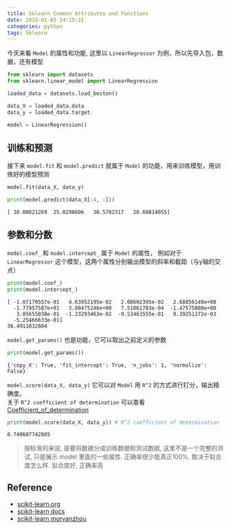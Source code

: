 ```yaml
---
title: Sklearn Common Attributes and Functions
date: 2018-01-05 14:15:21
categories: python
tags: Sklearn
---
```


今天来看 `Model` 的属性和功能, 这里以 `LinearRegressor` 为例，所以先导入包，数据，还有模型

<!-- more -->

```python
from sklearn import datasets
from sklearn.linear_model import LinearRegression

loaded_data = datasets.load_boston()

data_X = loaded_data.data
data_y = loaded_data.target

model = LinearRegression()
```

## 训练和预测

接下来 `model.fit` 和 `model.predict` 就属于 `Model` 的功能，用来训练模型，用训练好的模型预测


```python
model.fit(data_X, data_y)

print(model.predict(data_X[:4, :]))
```

    [ 30.00821269  25.0298606   30.5702317   28.60814055]


## 参数和分数

`model.coef_` 和 `model.intercept_` 属于 `Model` 的属性， 例如对于 `LinearRegressor` 这个模型，这两个属性分别输出模型的斜率和截距（与y轴的交点）


```python
print(model.coef_)
print(model.intercept_)
```

    [ -1.07170557e-01   4.63952195e-02   2.08602395e-02   2.68856140e+00
      -1.77957587e+01   3.80475246e+00   7.51061703e-04  -1.47575880e+00
       3.05655038e-01  -1.23293463e-02  -9.53463555e-01   9.39251272e-03
      -5.25466633e-01]
    36.4911032804

`model.get_params()` 也是功能，它可以取出之前定义的参数

```python
print(model.get_params())
```

    {'copy_X': True, 'fit_intercept': True, 'n_jobs': 1, 'normalize': False}

`model.score(data_X, data_y)` 它可以对 `Model` 用 `R^2` 的方式进行打分，输出精确度。  
关于 `R^2 coefficient of determination` 可以查看 [Coefficient_of_determination][4]

```python
print(model.score(data_X, data_y)) # R^2 coefficient of determination
```

    0.740607742865


> 按标准的来说, 是要将数据分成训练数据和测试数据, 这里不是一个完整的测试, 只是展示 model 里面的一些属性. 正确率很少能真正100%, 取决于拟合度怎么样. 拟合度好, 正确率高

## Reference

- [scikit-learn.org][1]
- [scikit-learn docs][2]
- [scikit-learn morvanzhou][3]

[1]: http://scikit-learn.org/
[2]: http://scikit-learn.org/stable/tutorial/basic/tutorial.html
[3]: https://morvanzhou.github.io

[4]: https://en.wikipedia.org/wiki/Coefficient_of_determination


